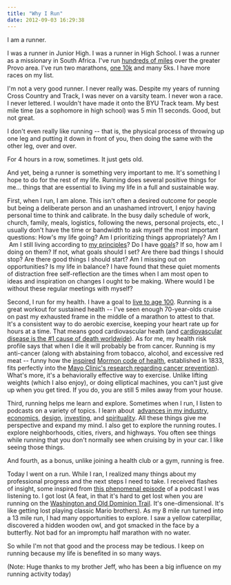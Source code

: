 ```yaml
---
title: "Why I Run"
date: 2012-09-03 16:29:38
---
```


I am a runner.

I was a runner in Junior High. I was a runner in High School. I was a runner as a missionary in South Africa. I've run <a href="http://windermeremarathon.blogspot.com/2011/05/thats-all-folks.html" target="_blank" rel="noopener noreferrer" title="A fun thing to track">hundreds of miles</a> over the greater Provo area. I've run two marathons, [one 10k][1] and many 5ks. I have more races on my list. 

 [1]: http://www.optimistclubofcoronado.org/optimist-sports-fiesta/

I'm not a very good runner. I never really was. Despite my years of running Cross Country and Track, I was never on a varsity team. I never won a race. I never lettered. I wouldn't have made it onto the BYU Track team. My best mile time (as a sophomore in high school) was 5 min 11 seconds. Good, but not great.

I don't even really like running -- that is, the physical process of throwing up one leg and putting it down in front of you, then doing the same with the other leg, over and over.

For 4 hours in a row, sometimes. It just gets old.

And yet, being a runner is something very important to me. It's something I hope to do for the rest of my life. Running does several positive things for me... things that are essential to living my life in a full and sustainable way.

First, when I run, I am alone. This isn't often a desired outcome for people but being a deliberate person and an unashamed introvert, I enjoy having personal time to think and calibrate. In the busy daily schedule of work, church, family, meals, logistics, following the news, personal projects, etc., I usually don't have the time or bandwidth to ask myself the most important questions: How's my life going? Am I prioritizing things appropriately? Am I  Am I still living according to [my principles][2]? Do I have <a href="{{site.url}}/2012/01/01/looking-back-looking-forward" target="_blank" rel="noopener noreferrer" title="Sadly, re-reading these was a bit of a wake-up call.">goals</a>? If so, how am I doing on them? If not, what goals should I set? Are there bad things I should stop? Are there good things I should start? Am I missing out on opportunities? Is my life in balance? I have found that these quiet moments of distraction free self-reflection are the times when I am most open to ideas and inspiration on changes I ought to be making. Where would I be without these regular meetings with myself?

 [2]: {{site.url}}/principles

Second, I run for my health. I have a goal to [live to age 100][3]. Running is a great workout for sustained health -- I've seen enough 70-year-olds cruise on past my exhausted frame in the middle of a marathon to attest to that. It's a consistent way to do aerobic exercise, keeping your heart rate up for hours at a time. That means good cardiovascular heath (and <a href="http://en.wikipedia.org/wiki/Cardiovascular_disease" target="_blank" rel="noopener noreferrer" title="Wolfram Alpha has some good stats too.">cardiovascular disease is the #1 cause of death worldwide</a>). As for me, my health risk profile says that when I die it will probably be from cancer. Running is my anti-cancer (along with abstaining from tobacco, alcohol, and excessive red meat -- funny how the [inspired][4] [Mormon code of health][5], established in 1833, fits perfectly into the <a href="http://www.mayoclinic.com/health/cancer-prevention/CA00024" target="_blank" rel="noopener noreferrer" title="These suggestions are consistant across all the major health organizations">Mayo Clinic's research regarding cancer prevention</a>). What's more, it's a behaviorally effective way to exercise. Unlike lifting weights (which I also enjoy), or doing elliptical machines, you can't just give up when you get tired. If you do, you are still 5 miles away from your house.

 [3]: {{site.url}}/2011/01/30/planning-my-100th-birthday-party "It will be quite the party!"
 [4]: http://en.wikipedia.org/wiki/Word_of_Wisdom#Health_studies_regarding_Latter-day_Saints
 [5]: http://mormon.org/faq/word-of-wisdom

Third, running helps me learn and explore. Sometimes when I run, I listen to podcasts on a variety of topics. I learn about  <a href="http://5by5.tv/webahead" target="_blank" rel="noopener noreferrer" title="This one has so much substance!">advances in my industry</a>, <a href="http://www.freakonomics.com/radio/" target="_blank" rel="noopener noreferrer" title="Try this one! It has ridiculously high ratings.">economics</a>, [design][6], <a href="https://personal.vanguard.com/us/insights/newsarchive/rss-audio-podcast-subscription" target="_blank" rel="noopener noreferrer" title="My wife would find this incredibly boring.">investing</a>, and <a href="https://podcasts.apple.com/us/podcast/byu-speeches/id993043203" target="_blank" rel="noopener noreferrer" title="This takes you straight to the iTunes store.">spirituality</a>. All these things give me perspective and expand my mind. I also get to explore the running routes. I explore neighborhoods, cities, rivers, and highways. You often see things while running that you don't normally see when cruising by in your car. I like seeing those things.

 [6]: http://itunes.apple.com/us/podcast/design-matters-debbie-millman/id328074695

And fourth, as a bonus, unlike joining a health club or a gym, running is free.

Today I went on a run. While I ran, I realized many things about my professional progress and the next steps I need to take. I received flashes of insight, some inspired from <a href="http://5by5.tv/webahead/6" target="_blank" rel="noopener noreferrer" title="Unfortunately, it probably won't 'stick' unless you're in my industry">this phenomenal episode</a> of a podcast I was listening to. I got lost (A feat, in that it's hard to get lost when you are running on the <a href="https://en.wikipedia.org/wiki/Washington_%26_Old_Dominion_Railroad_Regional_Park" target="_blank" rel="noopener noreferrer" title="W&OD">Washington and Old Dominion Trail</a>. It's one-dimensional. It's like getting lost playing classic Mario brothers). As my 8 mile run turned into a 13 mile run, I had many opportunities to explore. I saw a yellow caterpillar, discovered a hidden wooden owl, and got smacked in the face by a butterfly. Not bad for an impromptu half marathon with no water.

So while I'm not that good and the process may be tedious. I keep on running because my life is benefited in so many ways.

(Note: Huge thanks to my brother Jeff, who has been a big influence on my running activity today)
